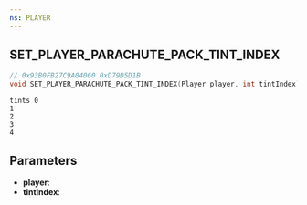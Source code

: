 ```yaml
---
ns: PLAYER
---
```

## SET_PLAYER_PARACHUTE_PACK_TINT_INDEX

```c
// 0x93B0FB27C9A04060 0xD79D5D1B
void SET_PLAYER_PARACHUTE_PACK_TINT_INDEX(Player player, int tintIndex);
```

```
tints 0  
1   
2   
3   
4  
```

## Parameters
* **player**: 
* **tintIndex**: 

